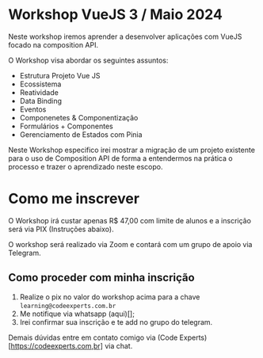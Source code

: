 # Workshop VueJS 3 / Maio 2024

Neste workshop iremos aprender a desenvolver aplicações com VueJS focado na composition API.

O Workshop visa abordar os seguintes assuntos:

- Estrutura Projeto Vue JS
- Ecossistema
- Reatividade
- Data Binding
- Eventos
- Componenetes & Componentização
- Formulários + Componentes
- Gerenciamento de Estados com Pinia

Neste Workshop especifico irei mostrar a migração de um projeto existente para o uso de Composition API de forma a entendermos na prática o processo
e trazer o aprendizado neste escopo.

# Como me inscrever

O Workshop irá custar apenas R$ 47,00 com limite de alunos e a inscrição será via PIX (Instruções abaixo).

O workshop será realizado via Zoom e contará com um grupo de apoio via Telegram.

## Como proceder com minha inscrição

1. Realize o pix no valor do workshop acima para a chave `learning@codeexperts.com.br`
2. Me notifique via whatsapp (aqui)[];
3. Irei confirmar sua inscrição e te add no grupo do telegram.

Demais dúvidas entre em contato comigo via (Code Experts)[https://codeexperts.com,br] via chat.
